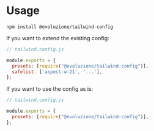 # Usage

```
npm install @evoluzione/tailwind-config
```

If you want to extend the existing config:

```js
// tailwind.config.js

module.exports = {
  presets: [require("@evoluzione/tailwind-config")],
  safelist: ['aspect-w-21', '...'],
};
```

If you want to use the config as is:

```js
// tailwind.config.js

module.exports = {
  presets: [require("@evoluzione/tailwind-config")],
};
```